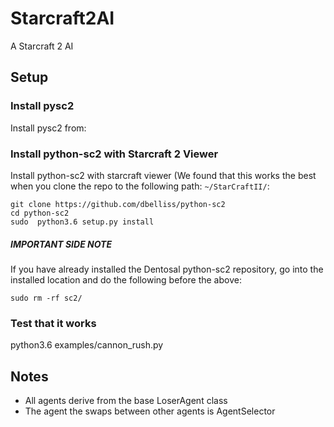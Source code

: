 # Starcraft2AI
A Starcraft 2 AI

## Setup
### Install pysc2
Install pysc2 from: 

### Install python-sc2 with Starcraft 2 Viewer
Install python-sc2 with starcraft viewer (We found that this works the best when you clone the repo to the following path: `~/StarCraftII/`: 

```
git clone https://github.com/dbelliss/python-sc2
cd python-sc2
sudo  python3.6 setup.py install
```
##### IMPORTANT SIDE NOTE
If you have already installed the Dentosal python-sc2 repository, go into the installed location and do the following before the above:

`sudo rm -rf sc2/`

### Test that it works
python3.6 examples/cannon_rush.py

## Notes
* All agents derive from the base LoserAgent class
* The agent the swaps between other agents is AgentSelector

